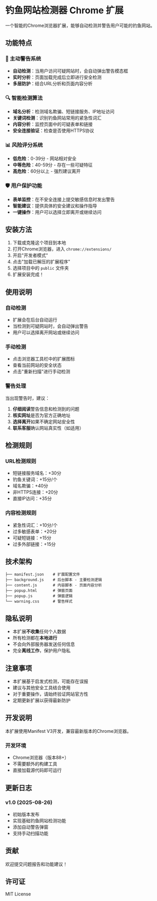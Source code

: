 # 钓鱼网站检测器 Chrome 扩展

一个智能的Chrome浏览器扩展，能够自动检测并警告用户可能的钓鱼网站。

## 功能特点

### 🚀 主动警告系统
- **自动检测**：当用户访问可疑网站时，会自动弹出警告模态框
- **实时分析**：页面加载完成后立即进行安全检测
- **多层防护**：结合URL分析和页面内容分析

### 🔍 智能检测算法
- **域名分析**：检测域名欺骗、短链接服务、IP地址访问
- **关键词检测**：识别钓鱼网站常用的紧急性词汇
- **内容分析**：监控页面中的可疑表单和链接
- **安全连接验证**：检查是否使用HTTPS协议

### 📊 风险评分系统
- **低危险**：0-39分 - 网站相对安全
- **中等危险**：40-59分 - 存在一些可疑特征
- **高危险**：60分以上 - 强烈建议离开

### 🛡️ 用户保护功能
- **表单监控**：在不安全连接上提交敏感信息时发出警告
- **智能建议**：提供具体的安全建议和操作指导
- **一键操作**：用户可以选择立即离开或继续访问

## 安装方法

1. 下载或克隆这个项目到本地
2. 打开Chrome浏览器，进入 `chrome://extensions/`
3. 开启"开发者模式"
4. 点击"加载已解压的扩展程序"
5. 选择项目中的 `public` 文件夹
6. 扩展安装完成！

## 使用说明

### 自动检测
- 扩展会在后台自动运行
- 当检测到可疑网站时，会自动弹出警告
- 用户可以选择离开网站或继续访问

### 手动检测
- 点击浏览器工具栏中的扩展图标
- 查看当前网站的安全状态
- 点击"重新扫描"进行手动检测

### 警告处理
当出现警告时，建议：
1. **仔细阅读**警告信息和检测到的问题
2. **核实网址**是否为官方正确地址
3. **选择离开**如果不确定网站安全性
4. **联系客服**确认网站真实性（如适用）

## 检测规则

### URL检测规则
- 短链接服务域名：+30分
- 钓鱼关键词：+15分/个
- 域名欺骗：+40分
- 非HTTPS连接：+20分
- 直接IP访问：+35分

### 内容检测规则
- 紧急性词汇：+10分/个
- 过多敏感表单：+20分
- 可疑短链接：+15分
- 过多外部链接：+15分

## 技术架构

```
├── manifest.json    # 扩展配置文件
├── background.js    # 后台脚本 - 主要检测逻辑
├── content.js       # 内容脚本 - 页面内容分析
├── popup.html       # 弹窗页面
├── popup.js         # 弹窗逻辑
└── warning.css      # 警告样式
```

## 隐私说明

- 本扩展**不收集**任何个人数据
- 所有检测都在**本地进行**
- 不会向外部服务器发送任何信息
- 完全**离线工作**，保护用户隐私

## 注意事项

- 本扩展基于启发式检测，可能存在误报
- 建议与其他安全工具结合使用
- 对于重要操作，请始终验证网站官方性
- 定期更新扩展以获得最新防护

## 开发说明

本扩展使用Manifest V3开发，兼容最新版本的Chrome浏览器。

### 开发环境
- Chrome浏览器（版本88+）
- 不需要额外的构建工具
- 直接加载源代码即可运行

## 更新日志

### v1.0 (2025-08-26)
- 初始版本发布
- 实现基础钓鱼网站检测功能
- 添加自动警告弹窗
- 支持手动扫描功能

## 贡献

欢迎提交问题报告和功能建议！

## 许可证

MIT License
